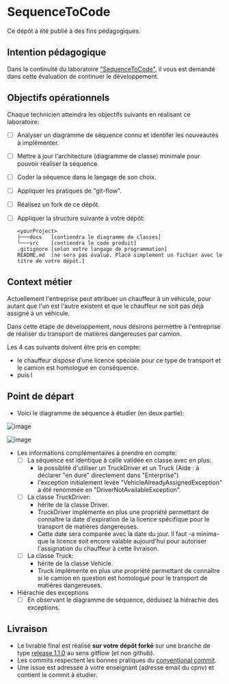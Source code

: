 # SequenceToCode

Ce dépôt a été publié à des fins pédagogiques.

## Intention pédagogique

Dans la continuité du laboratoire ["SequenceToCode"](https://github.com/CPNV-ES-UML1/SequenceToCode), il vous est demandé dans cette évaluation de continuer le développement.

## Objectifs opérationnels

Chaque technicien atteindra les objectifs suivants en réalisant ce laboratoire:

- [ ] Analyser un diagramme de séquence connu et identifer les nouveautés à implémenter.
- [ ] Mettre à jour l'architecture (diagramme de classe) minimale pour pouvoir réaliser la séquence.
- [ ] Coder la séquence dans le langage de son choix.
- [ ] Appliquer les pratiques de "git-flow".
- [ ] Réalisez un fork de ce dépôt.
- [ ] Appliquer la structure suivante à votre dépôt:

  ```
  <yourProject>
  ├───docs   [contiendra le diagramme de classes]
  └───src    [contiendra le code produit]
  .gitignore [selon votre langage de programmation]
  README.md  [ne sera pas évalué. Placé simplement un fichier avec le titre de votre dépôt.]
  ```

## Context métier

Actuellement l'entreprise peut attribuer un chauffeur à un véhicule, pour autant que l'un est l'autre existent et que le chauffeur ne soit pas déjà assigné à un véhicule.

Dans cette étape de développement, nous désirons permettre à l'entreprise de réaliser du transport de matières dangereuses par camion.

Les 4 cas suivants doivent être pris en compte:
* le chauffeur dispose d'une licence spéciale pour ce type de transport et le camion est homologué en conséquence.
* puis l

## Point de départ

* Voici le diagramme de séquence à étudier (en deux partie):

![image](https://github.com/user-attachments/assets/b814f79a-4484-43d8-8b39-ebb0c0b59de9)

![image](https://github.com/user-attachments/assets/811afc58-a12d-4ded-9065-45db790623f0)

* Les informations complémentaires à prendre en compte:
   - [ ] La séquence est identique à celle validée en classe avec en plus:
      * la possiblité d'utiliser un TruckDriver et un Truck (Aide : à déclarer "en dure" directement dans "Enterprise")
      * l'exception initialement levée "VehicleAlreadyAssignedException" a été renommée en "DriverNotAvailableException".
   - [ ] La classe TruckDriver:
      * hérite de la classe Driver.
      * TruckDriver implémente en plus une propriété permettant de connaître la date d'expiration de la licence spécifique pour le transport de matières dangereuses.
      * Cette date sera comparée avec la date du jour. Il faut -a minima- que la licence soit encore valable aujourd'hui pour autoriser l'assignation du chauffeur à cette livraison.
   - [ ] La classe Truck:
      * hérite de la classe Vehicle.
      * Truck implémente en plus une propriété permettant de connaître si le camion en question est homologué pour le transport de matières dangereuses.

* Hiérachie des exceptions
  - [ ] En observant le diagramme de séquence, déduisez la hiérachie des exceptions.

## Livraison

* Le livrable final est réalisé **sur votre dépôt forké** sur une branche de type [release 1.1.0](https://www.atlassian.com/git/tutorials/comparing-workflows/gitflow-workflow) au sens gitflow (et non github).
* Les commits respectent les bonnes pratiques du [conventional commit](https://www.conventionalcommits.org/en/v1.0.0/).
* Une issue est adressée à votre enseignant (adresse email du cpnv) et contient le commit à étudier.
